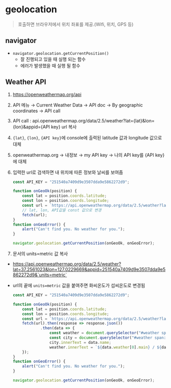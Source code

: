 # geolocation
> 호출하면 브라우저에서 위치 좌표를 제공.(Wifi, 위치, GPS 등)

## navigator

- `navigator.geolocation.getCurrentPosition() `
  - 잘 진행되고 있을 때 실행 되는 함수
  - 에러가 발생했을 때 실행 될 함수

## Weather API

1. https://openweathermap.org/api
2. API 메뉴 → Current Weather Data → API doc → By geographic coordinates → API call
3. API call : api.openweathermap.org/data/2.5/weather?lat={lat}&lon={lon}&appid={API key} url 복사
4. `{lat}`, `{lon}`, `{API key}`에 console에 출력된 latitude 값과 longitude 값으로 대체
5. openweathermap.org → 내정보 → my API key → 나의 API key를 {API key}에 대체
6. 입력한 url로 검색하면 내 위치에 따른 정보와 날씨를 보여줌

    ```javascript
    const API_KEY = "251540a7409d9e3507dda9e5862272d9";

    function onGeoOk(position) {
        const lat = position.coords.latitude;
        const lon = position.coords.longitude;
        const url = `https://api.openweathermap.org/data/2.5/weather?lat=${lat}&lon=${lon}&appid=${API_KEY}`; 
        // lat, lon, API값을 const 값으로 변경
        fetch(url);
    }
    function onGeoError() {
        alert("Can't find you. No weather for you.");
    }
    
    navigator.geolocation.getCurrentPosition(onGeoOk, onGeoError);
    ```

7. 문서의 units=metric 값 복사
- https://api.openweathermap.org/data/2.5/weather?lat=37.2561023&lon=127.0229669&appid=251540a7409d9e3507dda9e5862272d9&`units=metric`
    
- url의 끝에 `units=metric` 값을 붙여주면 화씨온도가 섭씨온도로 변경됨

    ```javascript
    const API_KEY = "251540a7409d9e3507dda9e5862272d9";

    function onGeoOk(position) {
        const lat = position.coords.latitude;
        const lon = position.coords.longitude;
        const url = `https://api.openweathermap.org/data/2.5/weather?lat=${lat}&lon=${lon}&appid=${API_KEY}&units=metric`;
        fetch(url).then(response => response.json())
                .then(data => {
                    const weather = document.querySelector("#weather span:first-child");
                    const city = document.querySelector("#weather span:last-child");
                    city.innerText = data.name;
                    weather.innerText = `${data.weather[0].main} / ${data.main.temp}`;
        });
    }
    function onGeoError() {
        alert("Can't find you. No weather for you.");
    }
    
    navigator.geolocation.getCurrentPosition(onGeoOk, onGeoError);
    ```